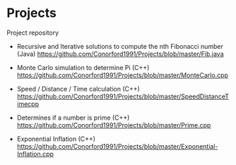 # Projects
Project repository

- Recursive and Iterative solutions to compute the nth Fibonacci number (Java)
https://github.com/Conorford1991/Projects/blob/master/Fib.java

- Monte Carlo simulation to determine Pi (C++)
https://github.com/Conorford1991/Projects/blob/master/MonteCarlo.cpp

- Speed / Distance / Time calculation (C++)
https://github.com/Conorford1991/Projects/blob/master/SpeedDistanceTimecpp

- Determines if a number is prime (C++)
https://github.com/Conorford1991/Projects/blob/master/Prime.cpp

- Exponential Inflation (C++)
https://github.com/Conorford1991/Projects/blob/master/Exponential-Inflation.cpp
